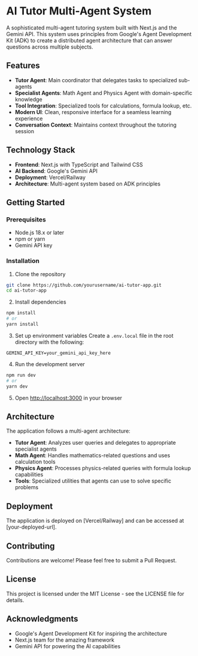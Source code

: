 # AI Tutor Multi-Agent System

A sophisticated multi-agent tutoring system built with Next.js and the Gemini API. This system uses principles from Google's Agent Development Kit (ADK) to create a distributed agent architecture that can answer questions across multiple subjects.

## Features

- **Tutor Agent**: Main coordinator that delegates tasks to specialized sub-agents
- **Specialist Agents**: Math Agent and Physics Agent with domain-specific knowledge
- **Tool Integration**: Specialized tools for calculations, formula lookup, etc.
- **Modern UI**: Clean, responsive interface for a seamless learning experience
- **Conversation Context**: Maintains context throughout the tutoring session

## Technology Stack

- **Frontend**: Next.js with TypeScript and Tailwind CSS
- **AI Backend**: Google's Gemini API
- **Deployment**: Vercel/Railway
- **Architecture**: Multi-agent system based on ADK principles

## Getting Started

### Prerequisites

- Node.js 18.x or later
- npm or yarn
- Gemini API key

### Installation

1. Clone the repository
```bash
git clone https://github.com/yourusername/ai-tutor-app.git
cd ai-tutor-app
```

2. Install dependencies
```bash
npm install
# or
yarn install
```

3. Set up environment variables
Create a `.env.local` file in the root directory with the following:
```
GEMINI_API_KEY=your_gemini_api_key_here
```

4. Run the development server
```bash
npm run dev
# or
yarn dev
```

5. Open [http://localhost:3000](http://localhost:3000) in your browser

## Architecture

The application follows a multi-agent architecture:

- **Tutor Agent**: Analyzes user queries and delegates to appropriate specialist agents
- **Math Agent**: Handles mathematics-related questions and uses calculation tools
- **Physics Agent**: Processes physics-related queries with formula lookup capabilities
- **Tools**: Specialized utilities that agents can use to solve specific problems

## Deployment

The application is deployed on [Vercel/Railway] and can be accessed at [your-deployed-url].

## Contributing

Contributions are welcome! Please feel free to submit a Pull Request.

## License

This project is licensed under the MIT License - see the LICENSE file for details.

## Acknowledgments

- Google's Agent Development Kit for inspiring the architecture
- Next.js team for the amazing framework
- Gemini API for powering the AI capabilities
